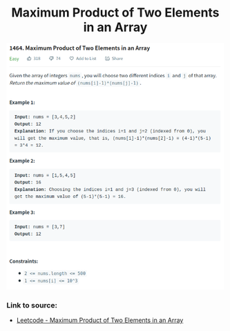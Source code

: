 <h1 align="center">Maximum Product of Two Elements in an Array</h1>

![alt text](https://raw.githubusercontent.com/matthew01lokiet/Github-repos-images/main/Algs/Arrays/9n7K1Yqf_o.png)


### Link to source: 
- <a href="https://leetcode.com/problems/maximum-product-of-two-elements-in-an-array/">Leetcode - Maximum Product of Two Elements in an Array</a>

